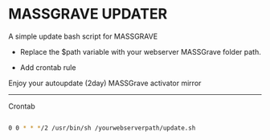 # MASSGRAVE UPDATER
A simple update bash script for MASSGRAVE

* Replace the $path variable with your webserver MASSGrave folder path.

* Add crontab rule

Enjoy your autoupdate (2day) MASSGrave activator mirror

-----------------------------------------------------------------------

Crontab

```bash

0 0 * * */2 /usr/bin/sh /yourwebserverpath/update.sh


